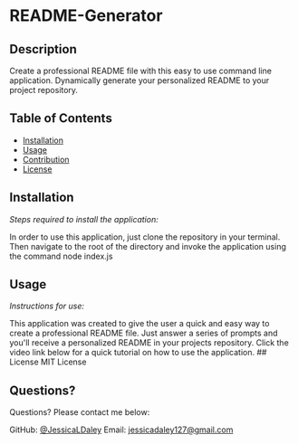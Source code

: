 # README-Generator

  
  
  ## Description 

  
  Create a professional README file with this easy to use command line application. Dynamically generate your personalized README to your project repository. 
  ## Table of Contents
  * [Installation](#installation)
  * [Usage](#usage)
  * [Contribution](#contribution)
  * [License](#license)
  
  ## Installation
  
  *Steps required to install the application:*
  
  In order to use this application, just clone the repository in your terminal. Then navigate to the root of the directory and invoke the application using the command node index.js   
  
  ## Usage 
  
  *Instructions for use:*
  
  This application was created to give the user a quick and easy way to create a professional README file. Just answer a series of prompts and you'll receive a personalized README in your projects repository. Click the video link below for a quick tutorial on how to use the application.  ## License MIT License 
 
  ## Questions?
  
  Questions? Please contact me below:
 
  GitHub: [@JessicaLDaley](https://api.github.com/users/JessicaLDaley)
   Email: jessicadaley127@gmail.com 